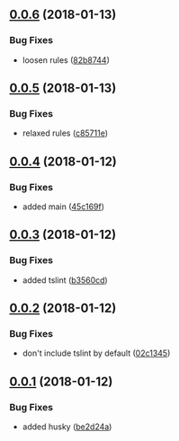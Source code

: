<a name="0.0.6"></a>
## [0.0.6](https://github.com/dxcli/dev-tslint/compare/c85711e9167e1f46796f01da51965ee666f4e59d...v0.0.6) (2018-01-13)


### Bug Fixes

* loosen rules ([82b8744](https://github.com/dxcli/dev-tslint/commit/82b8744))

<a name="0.0.5"></a>
## [0.0.5](https://github.com/dxcli/dev-tslint/compare/45c169f2e808ec2d19870c12b9939256eb0bc12b...v0.0.5) (2018-01-13)


### Bug Fixes

* relaxed rules ([c85711e](https://github.com/dxcli/dev-tslint/commit/c85711e))

<a name="0.0.4"></a>
## [0.0.4](https://github.com/dxcli/dev-tslint/compare/b3560cde6ceec25c435295d200e01ac2b024ab2e...v0.0.4) (2018-01-12)


### Bug Fixes

* added main ([45c169f](https://github.com/dxcli/dev-tslint/commit/45c169f))

<a name="0.0.3"></a>
## [0.0.3](https://github.com/dxcli/dev-tslint/compare/5c5cca1daf97bc45be019884aedb0210e50ba83f...v0.0.3) (2018-01-12)


### Bug Fixes

* added tslint ([b3560cd](https://github.com/dxcli/dev-tslint/commit/b3560cd))

<a name="0.0.2"></a>
## [0.0.2](https://github.com/dxcli/dev-lint/compare/be2d24a22e038df88066376d81d5e3be06800983...v0.0.2) (2018-01-12)


### Bug Fixes

* don't include tslint by default ([02c1345](https://github.com/dxcli/dev-lint/commit/02c1345))

<a name="0.0.1"></a>
## [0.0.1](https://github.com/dxcli/dev-lint/compare/b7d3c603c168d2b8977f5a443ed9015c7653b119...v0.0.1) (2018-01-12)


### Bug Fixes

* added husky ([be2d24a](https://github.com/dxcli/dev-lint/commit/be2d24a))
